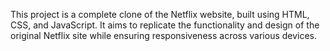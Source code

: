 This project is a complete clone of the Netflix website, built using HTML, CSS, and JavaScript. It aims to replicate the functionality and design of the original Netflix site while ensuring responsiveness across various devices.
